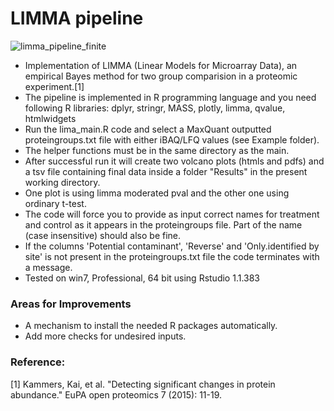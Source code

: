 # LIMMA pipeline

![limma_pipeline_finite](https://user-images.githubusercontent.com/29901809/31774275-917afc3c-b4e5-11e7-900b-9ee2f36c8fb0.gif)

* Implementation of LIMMA (Linear Models for Microarray Data), an empirical Bayes method for two group comparision in a proteomic experiment.[1]
* The pipeline is implemented in R programming language and you need following R libraries:
dplyr, stringr, MASS, plotly, limma, qvalue, htmlwidgets
* Run the lima_main.R code and select a MaxQuant outputted proteingroups.txt file with either iBAQ/LFQ values (see Example folder). 
* The helper functions must be in the same directory as the main. 
* After successful run it will create two volcano plots (htmls and pdfs) and a tsv file containing final data inside a folder "Results" in the present working directory. 
* One plot is using limma moderated pval and the other one using ordinary t-test.
* The code will force you to provide as input correct names for treatment and control as it appears in the proteingroups file. Part of the name (case insensitive) should also be fine.
* If the columns 'Potential contaminant', 'Reverse' and 'Only.identified by site' is not present in the proteingroups.txt file the code terminates with a message.
* Tested on win7, Professional, 64 bit using Rstudio 1.1.383

### Areas for Improvements
* A mechanism to install the needed R packages automatically.
* Add more checks for undesired inputs.

### Reference:
[1] Kammers, Kai, et al. "Detecting significant changes in protein abundance." EuPA open proteomics 7 (2015): 11-19.

